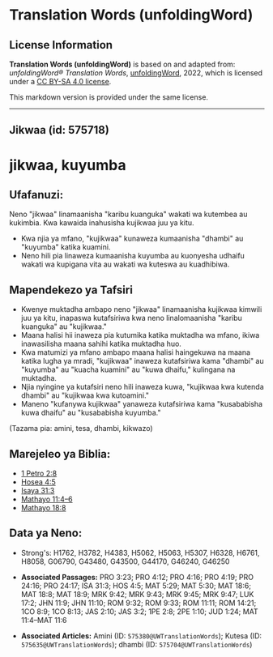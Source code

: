 # Translation Words (unfoldingWord)

## License Information

**Translation Words (unfoldingWord)** is based on and adapted from: _unfoldingWord® Translation Words_, [unfoldingWord](https://unfoldingword.org/utw), 2022, which is licensed under a [CC BY-SA 4.0 license](https://creativecommons.org/licenses/by-sa/4.0/legalcode.en).

This markdown version is provided under the same license.



--------------------------------

## Jikwaa (id: 575718)

jikwaa, kuyumba
===============

Ufafanuzi:
----------

Neno "jikwaa" linamaanisha "karibu kuanguka" wakati wa kutembea au kukimbia. Kwa kawaida inahusisha kujikwaa juu ya kitu.

* Kwa njia ya mfano, "kujikwaa" kunaweza kumaanisha "dhambi" au "kuyumba" katika kuamini.
* Neno hili pia linaweza kumaanisha kuyumba au kuonyesha udhaifu wakati wa kupigana vita au wakati wa kuteswa au kuadhibiwa.

Mapendekezo ya Tafsiri
----------------------

* Kwenye muktadha ambapo neno "jikwaa" linamaanisha kujikwaa kimwili juu ya kitu, inapaswa kutafsiriwa kwa neno linalomaanisha "karibu kuanguka" au "kujikwaa."
* Maana halisi hii inaweza pia kutumika katika muktadha wa mfano, ikiwa inawasilisha maana sahihi katika muktadha huo.
* Kwa matumizi ya mfano ambapo maana halisi haingekuwa na maana katika lugha ya mradi, "kujikwaa" inaweza kutafsiriwa kama "dhambi" au "kuyumba" au "kuacha kuamini" au "kuwa dhaifu," kulingana na muktadha.
* Njia nyingine ya kutafsiri neno hili inaweza kuwa, "kujikwaa kwa kutenda dhambi" au "kujikwaa kwa kutoamini."
* Maneno "kufanywa kujikwaa" yanaweza kutafsiriwa kama "kusababisha kuwa dhaifu" au "kusababisha kuyumba."

(Tazama pia: amini, tesa, dhambi, kikwazo)

Marejeleo ya Biblia:
--------------------

* [1 Petro 2:8](https://ref.ly/1Pet2:8)
* [Hosea 4:5](https://ref.ly/Hos4:5)
* [Isaya 31:3](https://ref.ly/Isa31:3)
* [Mathayo 11:4–6](https://ref.ly/Matt11:4-Matt11:6)
* [Mathayo 18:8](https://ref.ly/Matt18:8)

Data ya Neno:
-------------

* Strong's: H1762, H3782, H4383, H5062, H5063, H5307, H6328, H6761, H8058, G06790, G43480, G43500, G44170, G46240, G46250

* **Associated Passages:** PRO 3:23; PRO 4:12; PRO 4:16; PRO 4:19; PRO 24:16; PRO 24:17; ISA 31:3; HOS 4:5; MAT 5:29; MAT 5:30; MAT 18:6; MAT 18:8; MAT 18:9; MRK 9:42; MRK 9:43; MRK 9:45; MRK 9:47; LUK 17:2; JHN 11:9; JHN 11:10; ROM 9:32; ROM 9:33; ROM 11:11; ROM 14:21; 1CO 8:9; 1CO 8:13; JAS 2:10; JAS 3:2; 1PE 2:8; 2PE 1:10; JUD 1:24; MAT 11:4–MAT 11:6
* **Associated Articles:** Amini (ID: `575380@UWTranslationWords`); Kutesa (ID: `575635@UWTranslationWords`); dhambi (ID: `575704@UWTranslationWords`)


